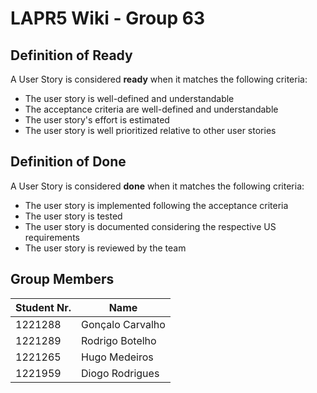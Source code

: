 # LAPR5 Wiki - Group 63

## Definition of Ready

A User Story is considered **ready** when it matches the following criteria:

- The user story is well-defined and understandable
- The acceptance criteria are well-defined and understandable
- The user story's effort is estimated
- The user story is well prioritized relative to other user stories

## Definition of Done

A User Story is considered **done** when it matches the following criteria:

- The user story is implemented following the acceptance criteria
- The user story is tested
- The user story is documented considering the respective US requirements
- The user story is reviewed by the team

## Group Members

| Student Nr. | Name            |
| ----------- | --------------- |
| 1221288     | Gonçalo Carvalho|
| 1221289     | Rodrigo Botelho |
| 1221265     | Hugo Medeiros   |
| 1221959     | Diogo Rodrigues |
